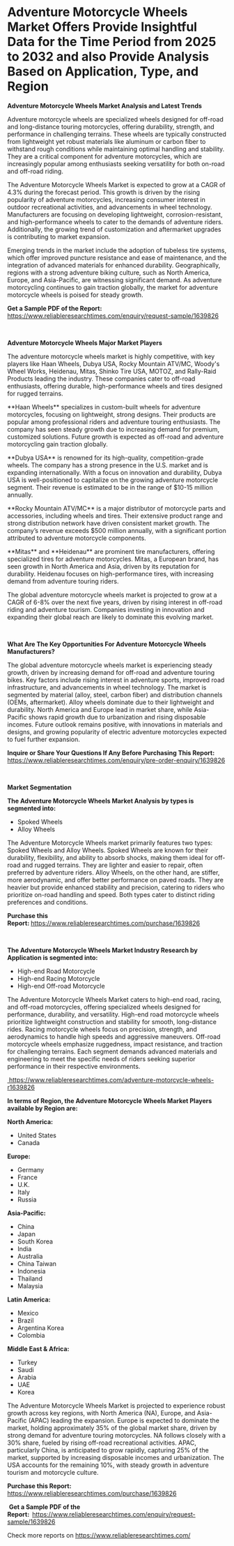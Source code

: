 <p><h1>Adventure Motorcycle Wheels Market Offers Provide Insightful Data for the Time Period from 2025 to 2032 and also Provide Analysis Based on Application, Type, and Region</h1></p><p><strong>Adventure Motorcycle Wheels Market Analysis and Latest Trends</strong></p>
<p><p>Adventure motorcycle wheels are specialized wheels designed for off-road and long-distance touring motorcycles, offering durability, strength, and performance in challenging terrains. These wheels are typically constructed from lightweight yet robust materials like aluminum or carbon fiber to withstand rough conditions while maintaining optimal handling and stability. They are a critical component for adventure motorcycles, which are increasingly popular among enthusiasts seeking versatility for both on-road and off-road riding.</p><p>The Adventure Motorcycle Wheels Market is expected to grow at a CAGR of 4.3% during the forecast period. This growth is driven by the rising popularity of adventure motorcycles, increasing consumer interest in outdoor recreational activities, and advancements in wheel technology. Manufacturers are focusing on developing lightweight, corrosion-resistant, and high-performance wheels to cater to the demands of adventure riders. Additionally, the growing trend of customization and aftermarket upgrades is contributing to market expansion.</p><p>Emerging trends in the market include the adoption of tubeless tire systems, which offer improved puncture resistance and ease of maintenance, and the integration of advanced materials for enhanced durability. Geographically, regions with a strong adventure biking culture, such as North America, Europe, and Asia-Pacific, are witnessing significant demand. As adventure motorcycling continues to gain traction globally, the market for adventure motorcycle wheels is poised for steady growth.</p></p>
<p><strong>Get a Sample PDF of the Report:&nbsp;</strong> <a href="https://www.reliableresearchtimes.com/enquiry/request-sample/1639826?utm_campaign=2007&utm_medium=2&utm_source=Github&utm_content=ia&utm_term=23012025&utm_id=adventure-motorcycle-wheels">https://www.reliableresearchtimes.com/enquiry/request-sample/1639826</a></p>
<p>&nbsp;</p>
<p><strong>Adventure Motorcycle Wheels Major Market Players</strong></p>
<p><p>The adventure motorcycle wheels market is highly competitive, with key players like Haan Wheels, Dubya USA, Rocky Mountain ATV/MC, Woody's Wheel Works, Heidenau, Mitas, Shinko Tire USA, MOTOZ, and Rally-Raid Products leading the industry. These companies cater to off-road enthusiasts, offering durable, high-performance wheels and tires designed for rugged terrains.</p><p>**Haan Wheels** specializes in custom-built wheels for adventure motorcycles, focusing on lightweight, strong designs. Their products are popular among professional riders and adventure touring enthusiasts. The company has seen steady growth due to increasing demand for premium, customized solutions. Future growth is expected as off-road and adventure motorcycling gain traction globally.</p><p>**Dubya USA** is renowned for its high-quality, competition-grade wheels. The company has a strong presence in the U.S. market and is expanding internationally. With a focus on innovation and durability, Dubya USA is well-positioned to capitalize on the growing adventure motorcycle segment. Their revenue is estimated to be in the range of $10-15 million annually.</p><p>**Rocky Mountain ATV/MC** is a major distributor of motorcycle parts and accessories, including wheels and tires. Their extensive product range and strong distribution network have driven consistent market growth. The company’s revenue exceeds $500 million annually, with a significant portion attributed to adventure motorcycle components.</p><p>**Mitas** and **Heidenau** are prominent tire manufacturers, offering specialized tires for adventure motorcycles. Mitas, a European brand, has seen growth in North America and Asia, driven by its reputation for durability. Heidenau focuses on high-performance tires, with increasing demand from adventure touring riders.</p><p>The global adventure motorcycle wheels market is projected to grow at a CAGR of 6-8% over the next five years, driven by rising interest in off-road riding and adventure tourism. Companies investing in innovation and expanding their global reach are likely to dominate this evolving market.</p></p>
<p>&nbsp;</p>
<p><strong>What Are The Key Opportunities For Adventure Motorcycle Wheels Manufacturers?</strong></p>
<p><p>The global adventure motorcycle wheels market is experiencing steady growth, driven by increasing demand for off-road and adventure touring bikes. Key factors include rising interest in adventure sports, improved road infrastructure, and advancements in wheel technology. The market is segmented by material (alloy, steel, carbon fiber) and distribution channels (OEMs, aftermarket). Alloy wheels dominate due to their lightweight and durability. North America and Europe lead in market share, while Asia-Pacific shows rapid growth due to urbanization and rising disposable incomes. Future outlook remains positive, with innovations in materials and designs, and growing popularity of electric adventure motorcycles expected to fuel further expansion.</p></p>
<p><strong>Inquire or Share Your Questions If Any Before Purchasing This Report:</strong> <a href="https://www.reliableresearchtimes.com/enquiry/pre-order-enquiry/1639826?utm_campaign=2007&utm_medium=2&utm_source=Github&utm_content=ia&utm_term=23012025&utm_id=adventure-motorcycle-wheels">https://www.reliableresearchtimes.com/enquiry/pre-order-enquiry/1639826</a></p>
<p>&nbsp;</p>
<p><strong>Market Segmentation</strong></p>
<p><strong>The Adventure Motorcycle Wheels Market Analysis by types is segmented into:</strong></p>
<p><ul><li>Spoked Wheels</li><li>Alloy Wheels</li></ul></p>
<p><p>The Adventure Motorcycle Wheels market primarily features two types: Spoked Wheels and Alloy Wheels. Spoked Wheels are known for their durability, flexibility, and ability to absorb shocks, making them ideal for off-road and rugged terrains. They are lighter and easier to repair, often preferred by adventure riders. Alloy Wheels, on the other hand, are stiffer, more aerodynamic, and offer better performance on paved roads. They are heavier but provide enhanced stability and precision, catering to riders who prioritize on-road handling and speed. Both types cater to distinct riding preferences and conditions.</p></p>
<p><strong>Purchase this Report:&nbsp;</strong><a href="https://www.reliableresearchtimes.com/purchase/1639826?utm_campaign=2007&utm_medium=2&utm_source=Github&utm_content=ia&utm_term=23012025&utm_id=adventure-motorcycle-wheels">https://www.reliableresearchtimes.com/purchase/1639826</a></p>
<p>&nbsp;</p>
<p><strong>The Adventure Motorcycle Wheels Market Industry Research by Application is segmented into:</strong></p>
<p><ul><li>High-end Road Motorcycle</li><li>High-end Racing Motorcycle</li><li>High-end Off-road Motorcycle</li></ul></p>
<p><p>The Adventure Motorcycle Wheels Market caters to high-end road, racing, and off-road motorcycles, offering specialized wheels designed for performance, durability, and versatility. High-end road motorcycle wheels prioritize lightweight construction and stability for smooth, long-distance rides. Racing motorcycle wheels focus on precision, strength, and aerodynamics to handle high speeds and aggressive maneuvers. Off-road motorcycle wheels emphasize ruggedness, impact resistance, and traction for challenging terrains. Each segment demands advanced materials and engineering to meet the specific needs of riders seeking superior performance in their respective environments.</p></p>
<p><a href="https://www.reliableresearchtimes.com/adventure-motorcycle-wheels-r1639826?utm_campaign=2007&utm_medium=2&utm_source=Github&utm_content=ia&utm_term=23012025&utm_id=adventure-motorcycle-wheels">&nbsp;https://www.reliableresearchtimes.com/adventure-motorcycle-wheels-r1639826</a></p>
<p><strong>In terms of Region, the Adventure Motorcycle Wheels Market Players available by Region are:</strong></p>
<p>
    <p> <strong> North America: </strong>
        <ul>
            <li>United States</li>
            <li>Canada</li>
        </ul>
        </p> 
    <p> <strong> Europe: </strong>
        <ul>
            <li>Germany</li>
            <li>France</li>
            <li>U.K.</li>
            <li>Italy</li>
            <li>Russia</li>
        </ul>
        </p> 
    <p> <strong> Asia-Pacific: </strong>
        <ul>
            <li>China</li>
            <li>Japan</li>
            <li>South Korea</li>
            <li>India</li>
            <li>Australia</li>
            <li>China Taiwan</li>
            <li>Indonesia</li>
            <li>Thailand</li>
            <li>Malaysia</li>
        </ul>
        </p> 
    <p> <strong> Latin America: </strong>
        <ul>
            <li>Mexico</li>
            <li>Brazil</li>
            <li>Argentina Korea</li>
            <li>Colombia</li>
        </ul>
        </p> 
    <p> <strong> Middle East & Africa: </strong>
        <ul>
            <li>Turkey</li>
            <li>Saudi</li>
            <li>Arabia</li>
            <li>UAE</li>
            <li>Korea</li>
        </ul>
    </p>
    </p>
<p><p>The Adventure Motorcycle Wheels Market is projected to experience robust growth across key regions, with North America (NA), Europe, and Asia-Pacific (APAC) leading the expansion. Europe is expected to dominate the market, holding approximately 35% of the global market share, driven by strong demand for adventure touring motorcycles. NA follows closely with a 30% share, fueled by rising off-road recreational activities. APAC, particularly China, is anticipated to grow rapidly, capturing 25% of the market, supported by increasing disposable incomes and urbanization. The USA accounts for the remaining 10%, with steady growth in adventure tourism and motorcycle culture.</p></p>
<p><strong>Purchase this Report: </strong><a href="https://www.reliableresearchtimes.com/purchase/1639826?utm_campaign=2007&utm_medium=2&utm_source=Github&utm_content=ia&utm_term=23012025&utm_id=adventure-motorcycle-wheels">https://www.reliableresearchtimes.com/purchase/1639826</a></p>
<p>&nbsp;<strong>Get a Sample PDF of the Report:&nbsp;&nbsp;</strong><a href="https://www.reliableresearchtimes.com/enquiry/request-sample/1639826?utm_campaign=2007&utm_medium=2&utm_source=Github&utm_content=ia&utm_term=23012025&utm_id=adventure-motorcycle-wheels">https://www.reliableresearchtimes.com/enquiry/request-sample/1639826</a></p>
<p><strong></strong></p>
<p>Check more reports on <a href="https://www.reliableresearchtimes.com/?utm_campaign=2007&utm_medium=2&utm_source=Github&utm_content=ia&utm_term=23012025&utm_id=adventure-motorcycle-wheels">https://www.reliableresearchtimes.com/</a></p>